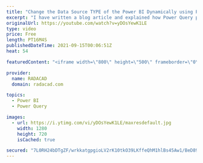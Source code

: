 ```yaml
---
title: "Change the Data Source TYPE of the Power BI Dynamically using Power Query Parameters"
excerpt: "I have written a blog article and explained how Power Query parameters can be used to change the data source in Power BI. Another useful scenario of it is actually to change even the data source itself. For example, you may have two data sources with exactly the same data structure (columns), but different"
originalUrl: https://youtube.com/watch?v=yDOsYewK1LE
type: video
price: Free
length: PT16M4S
publishedDateTime: 2021-09-15T00:06:51Z
heat: 54

featuredContent: "<iframe width=\"800\" height=\"500\" frameborder=\"0\" src=\"https://www.youtube.com/embed/yDOsYewK1LE\" allow=\"accelerometer; autoplay; encrypted-media; gyroscope; picture-in-picture\" allowfullscreen></iframe>"

provider:
  name: RADACAD
  domain: radacad.com

topics:
  - Power BI
  - Power Query

images:
  - url: https://i.ytimg.com/vi/yDOsYewK1LE/maxresdefault.jpg
    width: 1280
    height: 720
    isCached: true

secured: "7L0RH24bDTgZF/wrkkatgpgioLV2rK10tkO39LKffeQhM1hlBs45Aw1/BeD895kGEdx/NQQb4sNr0XeLU5zh+aA3BPE13hZzmyCqtS5+NnknA47H1EHymXZDBxLhNVRxFNf5nBtNSuwo+TUZD/B78ddNRjFB/e+RSLyu4DxbVV/Jj1ksjqzsxcTU7EROC9u/u6KdaZ75LSVrNc9pKLbw0m3qtKKv1/6+zX11QjTKHq4rQc5qUuP3mh2RNNzukjvEAgL+vB45Bma5dIuXQ1EynKw2aMoqNchXftQwaWNzVz2zSu9f73vAAJr0aykZ9vElovN2Ri6GvTHdPeRGtqlW4z8C6wHDLsU3kjG7nHQESJ4/W/GfOKmDpDPF3MGoo0qKb7SO5T0eL8sVE9OwcwhMfuEWlskOwg1ZzqGlMOROtLU=;zpJw8VOBWUB7LYu7pXZq1w=="
---
```


